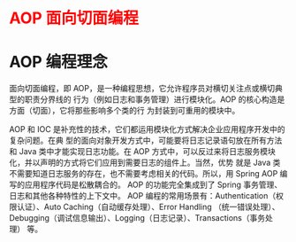 

# <span style="color: red"> AOP 面向切面编程 </span>

# AOP 编程理念
面向切面编程，即 AOP，是一种编程思想，它允许程序员对横切关注点或横切典型的职责分界线的 
行为（例如日志和事务管理）进行模块化。AOP 的核心构造是方面（切面），它将那些影响多个类的行
为封装到可重用的模块中。

AOP 和 IOC 是补充性的技术，它们都运用模块化方式解决企业应用程序开发中的复杂问题。在典
型的面向对象开发方式中，可能要将日志记录语句放在所有方法和 Java 类中才能实现日志功能。在 AOP
方式中，可以反过来将日志服务模块化，并以声明的方式将它们应用到需要日志的组件上。当然，优势
就是 Java 类不需要知道日志服务的存在，也不需要考虑相关的代码。所以，用 Spring AOP 编写的应用程序代码是松散耦合的。
AOP 的功能完全集成到了 Spring 事务管理、日志和其他各种特性的上下文中。
AOP 编程的常用场景有：Authentication（权限认证）、Auto Caching（自动缓存处理）、Error Handling
（统一错误处理）、Debugging（调试信息输出）、Logging（日志记录）、Transactions（事务处理）
等。

